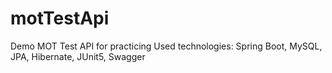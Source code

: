 # motTestApi
Demo MOT Test API for practicing
Used technologies: Spring Boot, MySQL, JPA, Hibernate, JUnit5, Swagger
